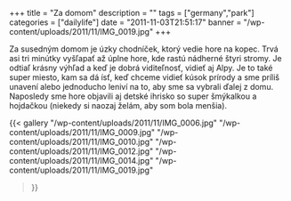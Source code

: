 +++
title = "Za domom"
description = ""
tags = ["germany","park"]
categories = ["dailylife"]
date = "2011-11-03T21:51:17"
banner = "/wp-content/uploads/2011/11/IMG_0019.jpg"
+++

Za susedným domom je úzky chodníček, ktorý vedie hore na kopec. Trvá asi tri minútky vyšľapať až úplne hore, kde rastú nádherné štyri stromy. Je odtiaľ krásny
výhľad a keď je dobrá viditeľnosť, vidieť aj Alpy. Je to také super miesto, kam sa dá ísť, keď
chceme vidieť kúsok prírody a sme príliš unavení alebo jednoducho leniví na to, aby sme sa vybrali
ďalej z domu. Naposledy sme hore objavili aj detské ihrisko so super šmýkalkou a hojdačkou (niekedy
si naozaj želám, aby som bola menšia).

{{< gallery
    "/wp-content/uploads/2011/11/IMG_0006.jpg"
    "/wp-content/uploads/2011/11/IMG_0009.jpg"
    "/wp-content/uploads/2011/11/IMG_0010.jpg"
    "/wp-content/uploads/2011/11/IMG_0012.jpg"
    "/wp-content/uploads/2011/11/IMG_0014.jpg"
    "/wp-content/uploads/2011/11/IMG_0019.jpg"
>}}
